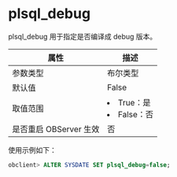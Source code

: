plsql_debug 
================================

plsql_debug 用于指定是否编译成 debug 版本。


|        属性        |                                                     描述                                                     |
|------------------|------------------------------------------------------------------------------------------------------------|
| 参数类型             | 布尔类型                                                                                                       |
| 默认值              | False                                                                                                      |
| 取值范围             | <li> True：是   <li> False：否    |
| 是否重启 OBServer 生效 | 否                                                                                                          |



使用示例如下：

```sql
obclient> ALTER SYSDATE SET plsql_debug=false;
```


